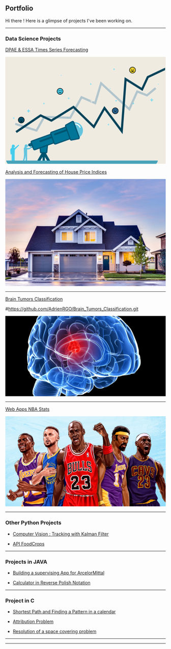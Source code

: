 ## Portfolio

Hi there ! 
Here is a glimpse of projects I've been working on.

---

### **Data Science** Projects

[DPAE & ESSA Times Series Forecasting](/pdf/ts_project.pdf)

<img src="images/ts_forecasting.png?raw=true"/>

[Analysis and Forecasting of House Price Indices](/pdf/TS_housepricing.pdf)

<img src="images/housepricing.jpeg?raw=true"/>

---
[Brain Tumors Classification](brain_tumors_classification.md)

#https://github.com/AdrienRGO/Brain_Tumors_Classification.git

<img src="images/Tumor.jpg?raw=true"/>

---
[Web Apps NBA Stats](https://github.com/AdrienRGO/WebApp_NBAStats.git)

<img src="images/nba_stats_img.webp?raw=true"/>



---

### Other **Python** Projects

- [Computer Vision : Tracking with Kalman Filter](https://github.com/AdrienRGO/Kalman_Filter.git)

- [API FoodCrops](https://github.com/AdrienRGO/API_FoodCrops.git)

---

### Projects in **JAVA**

- [Building a supervising App for ArcelorMittal](https://github.com/AdrienRGO/ArcelorMittal_Application.git)

- [Calculator in Reverse Polish Notation](https://github.com/AdrienRGO/Reverse_Polish_Notation_Calculator.git)

---

### Project in **C**

- [Shortest Path and Finding a Pattern in a calendar](https://github.com/AdrienRGO/Calendar_Pattern_Shortest_Path.git)

- [Attribution Problem](https://github.com/AdrienRGO/Complexity-Recursion_Attribution.git)

- [Resolution of a space covering problem](https://github.com/AdrienRGO/Complexity-Recursion_Covering.git)

---




---

